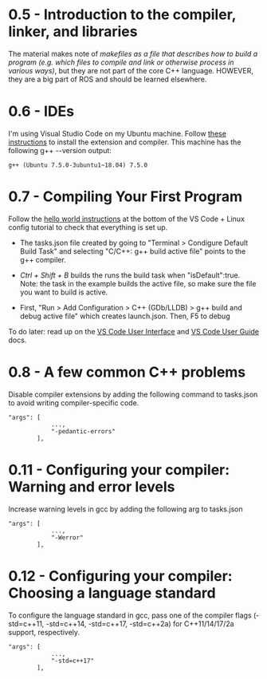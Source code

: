 # 0.5 - Introduction to the compiler, linker, and libraries
The material makes note of *makefiles as a file that describes how to build a program (e.g. which files to compile and link or otherwise process in various ways)*, but they are not part of the core C++ language. HOWEVER, they are a big part of ROS and should be learned elsewhere.

# 0.6 - IDEs
I'm using Visual Studio Code on my Ubuntu machine. Follow [these instructions](https://code.visualstudio.com/docs/cpp/config-linux) to install the extension and compiler. This machine has the following g++ --version output:
```
g++ (Ubuntu 7.5.0-3ubuntu1~18.04) 7.5.0
```

# 0.7 - Compiling Your First Program
Follow the [hello world instructions](https://code.visualstudio.com/docs/cpp/config-linux) at the bottom of the VS Code + Linux config tutorial to check that everything is set up. 
- The tasks.json file created by going to "Terminal > Condigure Default Build Task" and selecting "C/C++: g++ build active file" points to the g++ compiler.

- *Ctrl + Shift + B* builds the runs the build task when "isDefault":true. Note: the task in the example builds the active file, so make sure the file you want to build is active.
- First, "Run > Add Configuration > C++ (GDb/LLDB) > g++ build and debug active file" which creates launch.json. Then, F5 to debug

To do later: read up on the [VS Code User Interface](https://code.visualstudio.com/docs/getstarted/userinterface) and [VS Code User Guide](https://code.visualstudio.com/docs/editor/codebasics) docs.

# 0.8 - A few common C++ problems
Disable compiler extensions by adding the following command to tasks.json to avoid writing compiler-specific code.
```
"args": [
            ...,
            "-pedantic-errors"
        ],
```

# 0.11 - Configuring your compiler: Warning and error levels
Increase warning levels in gcc by adding the following arg to tasks.json
```
"args": [
            ...,
            "-Werror"
        ],

```

# 0.12 - Configuring your compiler: Choosing a language standard
To configure the language standard in gcc, pass one of the compiler flags (-std=c++11, -std=c++14, -std=c++17, -std=c++2a) for C++11/14/17/2a support, respectively.
```
"args": [
            ...,
            "-std=c++17"
        ],

```

